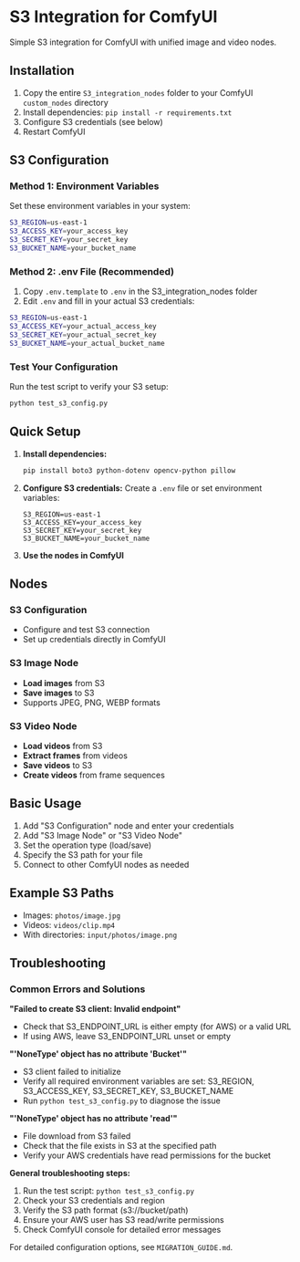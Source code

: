 # S3 Integration for ComfyUI

Simple S3 integration for ComfyUI with unified image and video nodes.

## Installation

1. Copy the entire `S3_integration_nodes` folder to your ComfyUI `custom_nodes` directory
2. Install dependencies: `pip install -r requirements.txt`
3. Configure S3 credentials (see below)
4. Restart ComfyUI

## S3 Configuration

### Method 1: Environment Variables
Set these environment variables in your system:

```bash
S3_REGION=us-east-1
S3_ACCESS_KEY=your_access_key
S3_SECRET_KEY=your_secret_key
S3_BUCKET_NAME=your_bucket_name
```

### Method 2: .env File (Recommended)
1. Copy `.env.template` to `.env` in the S3_integration_nodes folder
2. Edit `.env` and fill in your actual S3 credentials:

```bash
S3_REGION=us-east-1
S3_ACCESS_KEY=your_actual_access_key
S3_SECRET_KEY=your_actual_secret_key
S3_BUCKET_NAME=your_actual_bucket_name
```

### Test Your Configuration
Run the test script to verify your S3 setup:
```bash
python test_s3_config.py
```

## Quick Setup

1. **Install dependencies:**
   ```bash
   pip install boto3 python-dotenv opencv-python pillow
   ```

2. **Configure S3 credentials:**
   Create a `.env` file or set environment variables:
   ```env
   S3_REGION=us-east-1
   S3_ACCESS_KEY=your_access_key
   S3_SECRET_KEY=your_secret_key
   S3_BUCKET_NAME=your_bucket_name
   ```

3. **Use the nodes in ComfyUI**

## Nodes

### S3 Configuration
- Configure and test S3 connection
- Set up credentials directly in ComfyUI

### S3 Image Node
- **Load images** from S3
- **Save images** to S3
- Supports JPEG, PNG, WEBP formats

### S3 Video Node
- **Load videos** from S3
- **Extract frames** from videos
- **Save videos** to S3
- **Create videos** from frame sequences

## Basic Usage

1. Add "S3 Configuration" node and enter your credentials
2. Add "S3 Image Node" or "S3 Video Node"
3. Set the operation type (load/save)
4. Specify the S3 path for your file
5. Connect to other ComfyUI nodes as needed

## Example S3 Paths
- Images: `photos/image.jpg`
- Videos: `videos/clip.mp4`
- With directories: `input/photos/image.png`

## Troubleshooting

### Common Errors and Solutions

**"Failed to create S3 client: Invalid endpoint"**
- Check that S3_ENDPOINT_URL is either empty (for AWS) or a valid URL
- If using AWS, leave S3_ENDPOINT_URL unset or empty

**"'NoneType' object has no attribute 'Bucket'"**
- S3 client failed to initialize
- Verify all required environment variables are set: S3_REGION, S3_ACCESS_KEY, S3_SECRET_KEY, S3_BUCKET_NAME
- Run `python test_s3_config.py` to diagnose the issue

**"'NoneType' object has no attribute 'read'"**
- File download from S3 failed
- Check that the file exists in S3 at the specified path
- Verify your AWS credentials have read permissions for the bucket

**General troubleshooting steps:**
1. Run the test script: `python test_s3_config.py`
2. Check your S3 credentials and region
3. Verify the S3 path format (s3://bucket/path)
4. Ensure your AWS user has S3 read/write permissions
5. Check ComfyUI console for detailed error messages

For detailed configuration options, see `MIGRATION_GUIDE.md`.